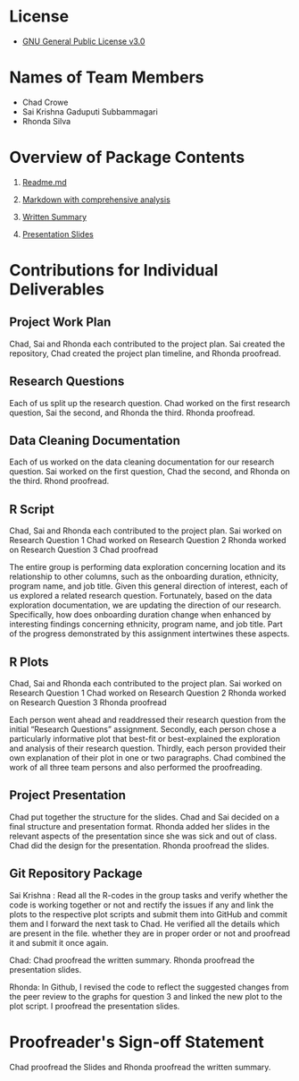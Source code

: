 # License

- [GNU General Public License v3.0](https://github.com/saikrishnags05/Project-for-Data-to-Decisions/blob/master/LICENSE)

# Names of Team Members

- Chad Crowe
- Sai Krishna Gaduputi Subbammagari
- Rhonda Silva

# Overview of Package Contents

1. [Readme.md](https://github.com/saikrishnags05/Project-for-Data-to-Decisions/blob/master/Final/Readme.md)

2. [Markdown with comprehensive analysis](https://github.com/saikrishnags05/Project-for-Data-to-Decisions/blob/master/Final/ComprehensiveAnalysis.md)

3. [Written Summary](https://github.com/saikrishnags05/Project-for-Data-to-Decisions/blob/master/Final/WrittenSummary.md)

4. [Presentation Slides](https://github.com/saikrishnags05/Project-for-Data-to-Decisions/blob/master/Final/PresentationSlides.pdf)

# Contributions for Individual Deliverables

## Project Work Plan

Chad, Sai and Rhonda each contributed to the project plan. Sai created the repository, Chad created the project plan timeline, and Rhonda proofread.

## Research Questions

Each of us split up the research question.  Chad worked on the first research question, Sai the second, and Rhonda the third. Rhonda proofread.

## Data Cleaning Documentation

Each of us worked on the data cleaning documentation for our research question.  Sai worked on the first question, Chad the second, and Rhonda on the third.  Rhond proofread.

## R Script

Chad, Sai and Rhonda each contributed to the project plan. Sai worked on Research Question 1 Chad worked on Research Question 2 Rhonda worked on Research Question 3 Chad proofread

The entire group is performing data exploration concerning location and its relationship to other columns, such as the onboarding duration, ethnicity, program name, and job title. Given this general direction of interest, each of us explored a related research question. Fortunately, based on the data exploration documentation, we are updating the direction of our research. Specifically, how does onboarding duration change when enhanced by interesting findings concerning ethnicity, program name, and job title. Part of the progress demonstrated by this assignment intertwines these aspects.

## R Plots

Chad, Sai and Rhonda each contributed to the project plan. Sai worked on Research Question 1 Chad worked on Research Question 2 Rhonda worked on Research Question 3 Rhonda proofread

Each person went ahead and readdressed their research question from the initial “Research Questions” assignment. Secondly, each person chose a particularly informative plot that best-fit or best-explained the exploration and analysis of their research question. Thirdly, each person provided their own explanation of their plot in one or two paragraphs. Chad combined the work of all three team persons and also performed the proofreading.

## Project Presentation

Chad put together the structure for the slides. Chad and Sai decided on a final structure and presentation format. Rhonda added her slides in the relevant aspects of the presentation since she was sick and out of class. Chad did the design for the presentation. Rhonda proofread the slides.

## Git Repository Package

Sai Krishna :
Read all the R-codes in the group tasks and verify  whether the code is working  together or not and rectify the issues if any and link the plots to the respective plot scripts and submit them into GitHub and commit them and I forward the next task to Chad. He verified  all the details which are  present in the file. whether they are in proper order or not and proofread it and submit it once again.

Chad:
Chad proofread the written summary. Rhonda proofread the presentation slides.

Rhonda:
In Github, I revised the code to reflect the suggested changes from the peer review to the graphs for question 3 and linked the new plot to the plot script.  I proofread the presentation slides.

# Proofreader's Sign-off Statement

Chad proofread the Slides and Rhonda proofread the written summary. 






